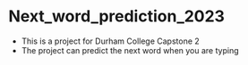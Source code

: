 # Next_word_prediction_2023

- This is a project for Durham College Capstone 2
- The project can predict the next word when you are typing
